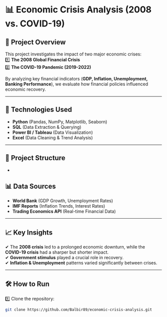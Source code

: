 # 📊 Economic Crisis Analysis (2008 vs. COVID-19)  

## 📌 Project Overview  
This project investigates the impact of two major economic crises:  
1️⃣ **The 2008 Global Financial Crisis**  
2️⃣ **The COVID-19 Pandemic (2019-2022)**  

By analyzing key financial indicators (**GDP, Inflation, Unemployment, Banking Performance**), we evaluate how financial policies influenced economic recovery.  

---

## 🔧 Technologies Used  
- **Python** (Pandas, NumPy, Matplotlib, Seaborn)  
- **SQL** (Data Extraction & Querying)  
- **Power BI / Tableau** (Data Visualization)  
- **Excel** (Data Cleaning & Trend Analysis)  

---

## 📂 Project Structure  
- 

## 📊 Data Sources  
- **World Bank** (GDP Growth, Unemployment Rates)  
- **IMF Reports** (Inflation Trends, Interest Rates)  
- **Trading Economics API** (Real-time Financial Data)  

---

## 📈 Key Insights  
✔ The **2008 crisis** led to a prolonged economic downturn, while the **COVID-19 crisis** had a sharper but shorter impact.  
✔ **Government stimulus** played a crucial role in recovery.  
✔ **Inflation & Unemployment** patterns varied significantly between crises.  

---

## 🛠 How to Run  
1️⃣ Clone the repository:  
```bash
git clone https://github.com/Balbir89/economic-crisis-analysis.git
